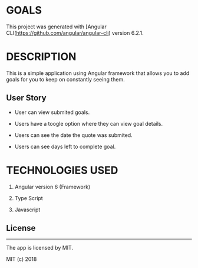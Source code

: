 # GOALS

This project was generated with [Angular CLI(https://github.com/angular/angular-cli) version 6.2.1.

# DESCRIPTION

This is a simple application using Angular framework that allows you to add goals for you to keep on constantly seeing them.

## User Story

- User can view submited goals.

- Users have a toogle option where they can view goal details.

- Users can see the date the quote was submited.

- Users can see days left to complete goal.

# TECHNOLOGIES USED

1. Angular version 6 (Framework)

2. Type Script

3. Javascript

## License
---

The app is licensed by MIT.

MIT (c) 2018
